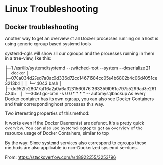 # Linux Troubleshooting

## Docker troubleshooting

Another way to get an overview of all Docker processes running on a host is using generic cgroup based systemd tools.

systemd-cgls will show all our cgroups and the processes running in them in a tree-view, like this:

├─1 /usr/lib/systemd/systemd --switched-root --system --deserialize 21
├─docker
│ ├─070a034d27ed7a0ac0d336d72cc14671584cc05a4b6802b4c06d4051ce3213bd
│ │ └─14043 bash
│ ├─dd952fc28077af16a2a0a6a3231560f76f363359f061c797b5299ad8e2614245
│ │ └─3050 go-cron -s 0 0 * * * * -- automysqlbackup
As every Docker container has its own cgroup, you can also see Docker Containers and their corresponding host processes this way.

Two interesting properties of this method:

It works even if the Docker Daemon(s) are defunct.
It's a pretty quick overview.
You can also use systemd-cgtop to get an overview of the resource usage of Docker Containers, similar to top.

By the way: Since systemd services also correspond to cgroups these methods are also applicable to non-Dockerized systemd services.

From: https://stackoverflow.com/a/48922355/3253796
